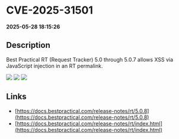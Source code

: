 # CVE-2025-31501

**2025-05-28 18:15:26**

## Description
Best Practical RT (Request Tracker) 5.0 through 5.0.7 allows XSS via JavaScript injection in an RT permalink.

![](https://img.shields.io/static/v1?label=Score&message=7.2&color=red)
![](https://img.shields.io/static/v1?label=Severity&message=HIGH&color=red)
![](https://img.shields.io/static/v1?label=CWE&message=XSS&color=green)

## Links
- [https://docs.bestpractical.com/release-notes/rt/5.0.8](https://docs.bestpractical.com/release-notes/rt/5.0.8)
- [https://docs.bestpractical.com/release-notes/rt/index.html](https://docs.bestpractical.com/release-notes/rt/index.html)
